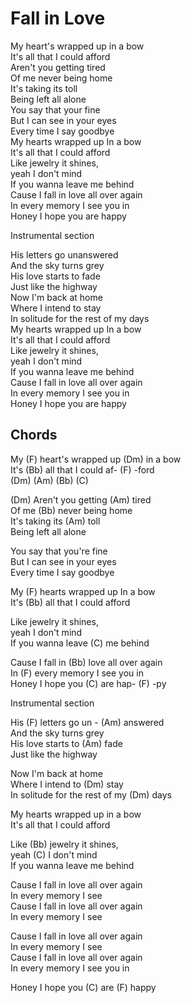 # Fall in Love

My heart's wrapped up in a bow  
It's all that I could afford  
Aren't you getting tired  
Of me never being home  
It's taking its toll  
Being left all alone  
You say that your fine  
But I can see in your eyes  
Every time I say goodbye  
My hearts wrapped up In a bow  
It's all that I could afford  
Like jewelry it shines,  
yeah I don't mind  
If you wanna leave me behind  
Cause I fall in love all over again  
In every memory I see you in  
Honey I hope you are happy  

Instrumental section 

His letters go unanswered  
And the sky turns grey  
His love starts to fade  
Just like the highway  
Now I'm back at home  
Where I intend to stay  
In solitude for the rest of my days   
My hearts wrapped up In a bow  
It's all that I could afford  
Like jewelry it shines,  
yeah I don't mind  
If you wanna leave me behind   
Cause I fall in love all over again  
In every memory I see you in  
Honey I hope you are happy  

## Chords

My (F) heart's wrapped up (Dm) in a bow  
It's (Bb) all that I could af- (F) -ford  
(Dm) (Am) (Bb) (C)  


(Dm) Aren't you getting (Am) tired  
Of me (Bb) never being home  
It's taking its (Am) toll  
Being left all alone  

You say that you're fine  
But I can see in your eyes  
Every time I say goodbye  

My (F) hearts wrapped up In a bow   
It's (Bb) all that I could afford  

Like jewelry it shines,  
yeah I don't mind  
If you wanna leave (C) me behind

Cause I fall in (Bb) love all over again  
In (F) every memory I see you in  
Honey I hope you (C) are hap- (F) -py  

Instrumental section 

His (F) letters go un - (Am) answered  
And the sky turns grey  
His love starts to (Am) fade  
Just like the highway  

Now I'm back at home  
Where I intend to (Dm) stay  
In solitude for the rest of my (Dm) days   
  
My hearts wrapped up in a bow  
It's all that I could afford  

Like (Bb) jewelry it shines,  
yeah (C) I don't mind  
If you wanna leave me behind   

Cause I fall in love all over again  
In every memory I see  
Cause I fall in love all over again  
In every memory I see  

Cause I fall in love all over again  
In every memory I see  
Cause I fall in love all over again  
In every memory I see you in 

Honey I hope you (C) are (F) happy  


##
